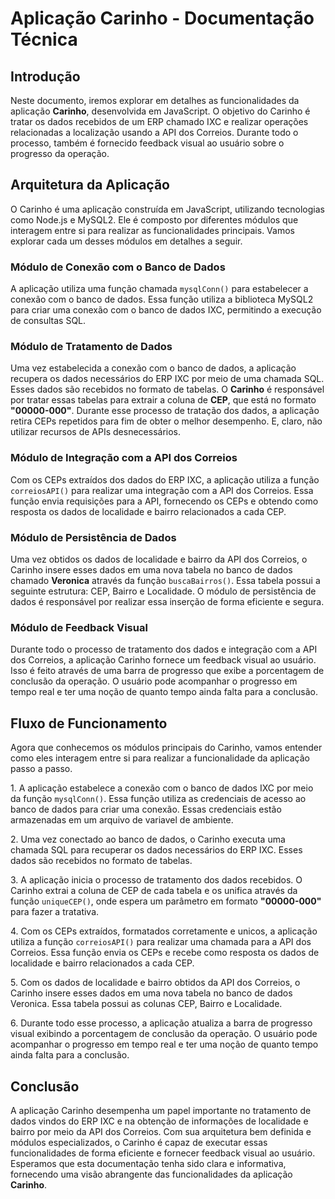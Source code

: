 # Aplicação Carinho - Documentação Técnica

## Introdução

Neste documento, iremos explorar em detalhes as funcionalidades da aplicação **Carinho**, desenvolvida em JavaScript. O objetivo do Carinho é tratar os dados recebidos de um ERP chamado IXC e realizar operações relacionadas a localização usando a API dos Correios. Durante todo o processo, também é fornecido feedback visual ao usuário sobre o progresso da operação.

## Arquitetura da Aplicação

O Carinho é uma aplicação construída em JavaScript, utilizando tecnologias como Node.js e MySQL2. Ele é composto por diferentes módulos que interagem entre si para realizar as funcionalidades principais. Vamos explorar cada um desses módulos em detalhes a seguir.

### Módulo de Conexão com o Banco de Dados

A aplicação utiliza uma função chamada `mysqlConn()` para estabelecer a conexão com o banco de dados. Essa função utiliza a biblioteca MySQL2 para criar uma conexão com o banco de dados IXC, permitindo a execução de consultas SQL.

### Módulo de Tratamento de Dados

Uma vez estabelecida a conexão com o banco de dados, a aplicação recupera os dados necessários do ERP IXC por meio de uma chamada SQL. Esses dados são recebidos no formato de tabelas. O **Carinho** é responsável por tratar essas tabelas para extrair a coluna de **CEP**, que está no formato **"00000-000"**. Durante esse processo de tratação dos dados, a aplicação retira CEPs repetidos para fim de obter o melhor desempenho. E, claro, não utilizar recursos de APIs desnecessários.

### Módulo de Integração com a API dos Correios

Com os CEPs extraídos dos dados do ERP IXC, a aplicação utiliza a função `correiosAPI()` para realizar uma integração com a API dos Correios. Essa função envia requisições para a API, fornecendo os CEPs e obtendo como resposta os dados de localidade e bairro relacionados a cada CEP.

### Módulo de Persistência de Dados

Uma vez obtidos os dados de localidade e bairro da API dos Correios, o Carinho insere esses dados em uma nova tabela no banco de dados chamado **Veronica** através da função `buscaBairros()`. Essa tabela possui a seguinte estrutura: CEP, Bairro e Localidade. O módulo de persistência de dados é responsável por realizar essa inserção de forma eficiente e segura.

### Módulo de Feedback Visual

Durante todo o processo de tratamento dos dados e integração com a API dos Correios, a aplicação Carinho fornece um feedback visual ao usuário. Isso é feito através de uma barra de progresso que exibe a porcentagem de conclusão da operação. O usuário pode acompanhar o progresso em tempo real e ter uma noção de quanto tempo ainda falta para a conclusão.

## Fluxo de Funcionamento

Agora que conhecemos os módulos principais do Carinho, vamos entender como eles interagem entre si para realizar a funcionalidade da aplicação passo a passo.

1\. A aplicação estabelece a conexão com o banco de dados IXC por meio da função `mysqlConn()`. Essa função utiliza as credenciais de acesso ao banco de dados para criar uma conexão. Essas credenciais estão armazenadas em um arquivo de variavel de ambiente.

2\. Uma vez conectado ao banco de dados, o Carinho executa uma chamada SQL para recuperar os dados necessários do ERP IXC. Esses dados são recebidos no formato de tabelas.

3\. A aplicação inicia o processo de tratamento dos dados recebidos. O Carinho extrai a coluna de CEP de cada tabela e os unifica através da função `uniqueCEP()`, onde espera um parâmetro em formato **"00000-000"** para fazer a tratativa.

4\. Com os CEPs extraídos, formatados corretamente e unicos, a aplicação utiliza a função `correiosAPI()` para realizar uma chamada para a API dos Correios. Essa função envia os CEPs e recebe como resposta os dados de localidade e bairro relacionados a cada CEP.

5\. Com os dados de localidade e bairro obtidos da API dos Correios, o Carinho insere esses dados em uma nova tabela no banco de dados Veronica. Essa tabela possui as colunas CEP, Bairro e Localidade.

6\. Durante todo esse processo, a aplicação atualiza a barra de progresso visual exibindo a porcentagem de conclusão da operação. O usuário pode acompanhar o progresso em tempo real e ter uma noção de quanto tempo ainda falta para a conclusão.

## Conclusão

A aplicação Carinho desempenha um papel importante no tratamento de dados vindos do ERP IXC e na obtenção de informações de localidade e bairro por meio da API dos Correios. Com sua arquitetura bem definida e módulos especializados, o Carinho é capaz de executar essas funcionalidades de forma eficiente e fornecer feedback visual ao usuário. Esperamos que esta documentação tenha sido clara e informativa, fornecendo uma visão abrangente das funcionalidades da aplicação **Carinho**.
